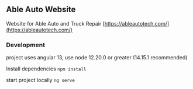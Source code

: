 ## Able Auto Website

Website for Able Auto and Truck Repair [https://ableautotech.com/](https://ableautotech.com/)



### Development
project uses angular 13, use node 12.20.0 or greater (14.15.1 recommended)


Install dependencies
`npm install`

start project locally
`ng serve`



